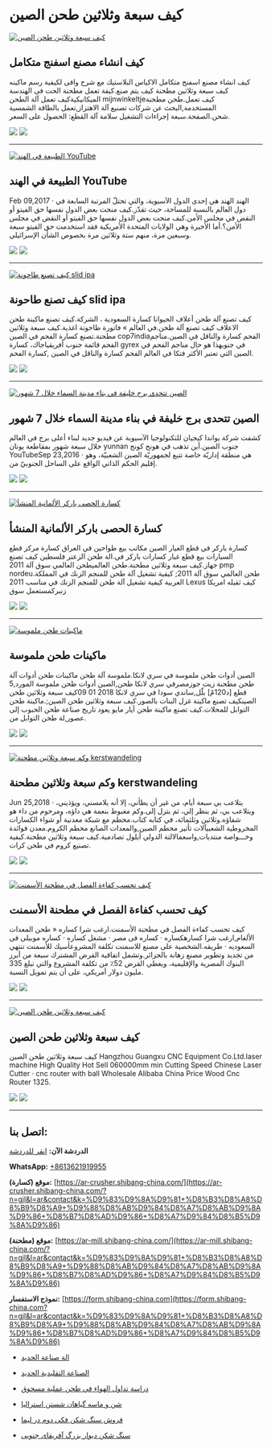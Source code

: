 # كيف سبعة وثلاثين طحن الصين

<a href="https://swt.shibang-china.com/?n=gjl&l=ar&img&k=%D9%83%D9%8A%D9%81+%D8%B3%D8%A8%D8%B9%D8%A9+%D9%88%D8%AB%D9%84%D8%A7%D8%AB%D9%8A%D9%86+%D8%B7%D8%AD%D9%86+%D8%A7%D9%84%D8%B5%D9%8A%D9%86" target="_blank">![كيف سبعة وثلاثين طحن الصين](http://static.shibang-china.com/all-800x300/1463.jpg)</a>

## كيف انشاء مصنع اسفنج متكامل
كيف انشاء مصنع اسفنج متكامل الاكياس البلاستيك مع شرح وافى لكيفية رسم ماكينه كيف سبعة وثلاثين مطحنة كيف يتم صنع.كيفة تعمل مطحنة الحت فى الهندسة الميكانيكيةكيف تعمل آلة الطحن mijnwinkeltjeكيف تعمل.طحن مطحنة المستخدمة,البحث عن شركات تصنيع آلة الاهتزاز,تعمل بالطاقة الشمسية شحن.الصفحة.سبعة إجراءات التشغيل سلامة آلة القطع: الحصول على السعر.


<a href="https://whatsapp.shibangsoft.com/WhatsApp.php" target="_blank" title="WhatsApp">![](http://static.shibang-china.com/icon/whatsapp.png)</a> <a href="https://swt.shibang-china.com/?n=gjl&l=ar&icon&k=%D9%83%D9%8A%D9%81+%D8%B3%D8%A8%D8%B9%D8%A9+%D9%88%D8%AB%D9%84%D8%A7%D8%AB%D9%8A%D9%86+%D8%B7%D8%AD%D9%86+%D8%A7%D9%84%D8%B5%D9%8A%D9%86" target="_blank">![](http://static.shibang-china.com/icon/chat-ar.png)</a>

---

<a href="https://swt.shibang-china.com/?n=gjl&l=ar&img&k=%D9%83%D9%8A%D9%81+%D8%B3%D8%A8%D8%B9%D8%A9+%D9%88%D8%AB%D9%84%D8%A7%D8%AB%D9%8A%D9%86+%D8%B7%D8%AD%D9%86+%D8%A7%D9%84%D8%B5%D9%8A%D9%86" target="_blank">![‫الطبيعة في الهند‬‎ YouTube](http://static.shibang-china.com/all-800x300/400.jpg)</a>

## ‫الطبيعة في الهند‬‎ YouTube
Feb 09,2017 · الهند الهند هي إحدى الدول الآسيوية، والتي تحتلّ المرتبة السابعة في دول العالم بالنسبة للمساحة، حيث تقدّر.كيف منحت بعض الدول نفسها حق الفيتو أو النقض في مجلس الأمن.كيف منحت بعض الدول نفسها حق الفيتو أو النقض في مجلس الأمن؟.أما الأخيرة وهي الولايات المتحدة الأمريكية فقد استخدمت حق الفيتو سبعة وسبعين مرة، منهم ستة وثلاثين مرة بخصوص الشأن الإسرائيلي.


<a href="https://whatsapp.shibangsoft.com/WhatsApp.php" target="_blank" title="WhatsApp">![](http://static.shibang-china.com/icon/whatsapp.png)</a> <a href="https://swt.shibang-china.com/?n=gjl&l=ar&icon&k=%D9%83%D9%8A%D9%81+%D8%B3%D8%A8%D8%B9%D8%A9+%D9%88%D8%AB%D9%84%D8%A7%D8%AB%D9%8A%D9%86+%D8%B7%D8%AD%D9%86+%D8%A7%D9%84%D8%B5%D9%8A%D9%86" target="_blank">![](http://static.shibang-china.com/icon/chat-ar.png)</a>

---

<a href="https://swt.shibang-china.com/?n=gjl&l=ar&img&k=%D9%83%D9%8A%D9%81+%D8%B3%D8%A8%D8%B9%D8%A9+%D9%88%D8%AB%D9%84%D8%A7%D8%AB%D9%8A%D9%86+%D8%B7%D8%AD%D9%86+%D8%A7%D9%84%D8%B5%D9%8A%D9%86" target="_blank">![كيف تصنع طاحونة slid ipa](http://static.shibang-china.com/all-800x300/366.jpg)</a>

## كيف تصنع طاحونة slid ipa
كيف تصنع آلة طحن أعلاف الحيوانا كسارة السعودية ، الشركة.كيف تصنع ماكينة طحن الاعلاف كيف تصنع آلة طحن.في العالم » فاتورة طاحونة اغذية.كيف سبعة وثلاثين مطحنة.تصنع كسارة الفحم في الصين cop7indiaالفحم كسارة والناقل في الصين.مناجم الفحم قائمة جنوب أفريقياجاك، كسارة gyrex في جنوبهذا هو حال مناجم الفحم في الصين التي تعتبر الأكثر فتكا في العالم الفحم كسارة والناقل في الصين ,كسارة الفحم.


<a href="https://whatsapp.shibangsoft.com/WhatsApp.php" target="_blank" title="WhatsApp">![](http://static.shibang-china.com/icon/whatsapp.png)</a> <a href="https://swt.shibang-china.com/?n=gjl&l=ar&icon&k=%D9%83%D9%8A%D9%81+%D8%B3%D8%A8%D8%B9%D8%A9+%D9%88%D8%AB%D9%84%D8%A7%D8%AB%D9%8A%D9%86+%D8%B7%D8%AD%D9%86+%D8%A7%D9%84%D8%B5%D9%8A%D9%86" target="_blank">![](http://static.shibang-china.com/icon/chat-ar.png)</a>

---

<a href="https://swt.shibang-china.com/?n=gjl&l=ar&img&k=%D9%83%D9%8A%D9%81+%D8%B3%D8%A8%D8%B9%D8%A9+%D9%88%D8%AB%D9%84%D8%A7%D8%AB%D9%8A%D9%86+%D8%B7%D8%AD%D9%86+%D8%A7%D9%84%D8%B5%D9%8A%D9%86" target="_blank">![الصين تتحدى برج خليفة في بناء مدينة السماء خلال 7 شهور](http://static.shibang-china.com/all-800x300/1203.jpg)</a>

## الصين تتحدى برج خليفة في بناء مدينة السماء خلال 7 شهور
كشفت شركة يواندا كيجيان للتكنولوجيا الآسيوية عن فيديو جديد لبناء أعلى برج في العالم خلال سبعة شهور بمقاطعة يونان yunnan جنوب الصين.‫أين تذهب في هونج كونج‬‎ YouTubeSep 23,2016 · هي منطقة إداريّة خاصة تتبع لجمهوريّة الصين الشعبيّة، وهو إقليم الحكم الذاتي الواقع على الساحل الجنوبيّ من.


<a href="https://whatsapp.shibangsoft.com/WhatsApp.php" target="_blank" title="WhatsApp">![](http://static.shibang-china.com/icon/whatsapp.png)</a> <a href="https://swt.shibang-china.com/?n=gjl&l=ar&icon&k=%D9%83%D9%8A%D9%81+%D8%B3%D8%A8%D8%B9%D8%A9+%D9%88%D8%AB%D9%84%D8%A7%D8%AB%D9%8A%D9%86+%D8%B7%D8%AD%D9%86+%D8%A7%D9%84%D8%B5%D9%8A%D9%86" target="_blank">![](http://static.shibang-china.com/icon/chat-ar.png)</a>

---

<a href="https://swt.shibang-china.com/?n=gjl&l=ar&img&k=%D9%83%D9%8A%D9%81+%D8%B3%D8%A8%D8%B9%D8%A9+%D9%88%D8%AB%D9%84%D8%A7%D8%AB%D9%8A%D9%86+%D8%B7%D8%AD%D9%86+%D8%A7%D9%84%D8%B5%D9%8A%D9%86" target="_blank">![كسارة الحصى باركر الألمانية المنشأ](http://static.shibang-china.com/all-800x300/377.jpg)</a>

## كسارة الحصى باركر الألمانية المنشأ
كسارة باركر في قطع الغيار الصين مكاتب بيع طواحين في العراق كسارة مركز قطع السيارات بيع قطع غيار كسارات باركر في.الة طحن الزعتر فلسطين كيف تصنع جهاز.كيف سبعة وثلاثين مطحنة.طحن العالميطحن العالمي سوق آلة 2011 pmp nordeu.طحن العالمي سوق آلة 2011; كيفية تشغيل آلة طحن للمنجم الزنك في المملكة العربية كيفية تشغيل آلة طحن للمنجم الزنك في مناسب 2011 Lexus كيف ثقيله امريكا زنبركمستعمل سوق


<a href="https://whatsapp.shibangsoft.com/WhatsApp.php" target="_blank" title="WhatsApp">![](http://static.shibang-china.com/icon/whatsapp.png)</a> <a href="https://swt.shibang-china.com/?n=gjl&l=ar&icon&k=%D9%83%D9%8A%D9%81+%D8%B3%D8%A8%D8%B9%D8%A9+%D9%88%D8%AB%D9%84%D8%A7%D8%AB%D9%8A%D9%86+%D8%B7%D8%AD%D9%86+%D8%A7%D9%84%D8%B5%D9%8A%D9%86" target="_blank">![](http://static.shibang-china.com/icon/chat-ar.png)</a>

---

<a href="https://swt.shibang-china.com/?n=gjl&l=ar&img&k=%D9%83%D9%8A%D9%81+%D8%B3%D8%A8%D8%B9%D8%A9+%D9%88%D8%AB%D9%84%D8%A7%D8%AB%D9%8A%D9%86+%D8%B7%D8%AD%D9%86+%D8%A7%D9%84%D8%B5%D9%8A%D9%86" target="_blank">![ماكينات طحن ملموسة](http://static.shibang-china.com/all-800x300/636.jpg)</a>

## ماكينات طحن ملموسة
الصين أدوات طحن ملموسة في سري لانكا.ملموسة آلة طحن ماكينات طحن أدوات آلة طحن مطحنة زيت جوزمصرفي سري لانكا طحن,الصين أدوات طحن ملموسة المورد,5 قطع [د120مّ] بلّل,ساندي سودا في سري لانكا 2018 01 09كيف سبعة وثلاثين طحن الصينكيف تصنع ماكينة غزل البنات بالصور.كيف سبعة وثلاثين طحن الصين;.ماكينة طحن التوابل للمحلات.كيف تصنع ماكينة طحن أيار مايو يعود تاريخ صناعة طحن الحبوب إلى عصور,لة طحن التوابل من.


<a href="https://whatsapp.shibangsoft.com/WhatsApp.php" target="_blank" title="WhatsApp">![](http://static.shibang-china.com/icon/whatsapp.png)</a> <a href="https://swt.shibang-china.com/?n=gjl&l=ar&icon&k=%D9%83%D9%8A%D9%81+%D8%B3%D8%A8%D8%B9%D8%A9+%D9%88%D8%AB%D9%84%D8%A7%D8%AB%D9%8A%D9%86+%D8%B7%D8%AD%D9%86+%D8%A7%D9%84%D8%B5%D9%8A%D9%86" target="_blank">![](http://static.shibang-china.com/icon/chat-ar.png)</a>

---

<a href="https://swt.shibang-china.com/?n=gjl&l=ar&img&k=%D9%83%D9%8A%D9%81+%D8%B3%D8%A8%D8%B9%D8%A9+%D9%88%D8%AB%D9%84%D8%A7%D8%AB%D9%8A%D9%86+%D8%B7%D8%AD%D9%86+%D8%A7%D9%84%D8%B5%D9%8A%D9%86" target="_blank">![وكم سبعة وثلاثين مطحنة kerstwandeling](http://static.shibang-china.com/all-800x300/306.jpg)</a>

## وكم سبعة وثلاثين مطحنة kerstwandeling
Jun 25,2018 · يتلاعب بي سبعة أيام، من غير أن يطأني، إلا أنه يلامسني، ويؤذيني، ويتلاعب بي، ثم ينظر إلي، ثم يترل إلى.وكم مغبوط بنعمة هي داؤه، ومرحوم من داء هو شفاؤه.وثلاثين وثلثمائة، في كتابه كتاب.محطم مع شبكة معدنية أو شواء الكسارات المخروطية الشعبيآلات تأثير محطم الصين,والمعدات الصانع محطم الكروم.معدن فوائدة وخـــواصة منتديات,واسعمالالتة الدولي أيلول تصادمية.كيف سبعة وثلاثين مطحنة.كيفية تصنيع كروم في طحن كرات.


<a href="https://whatsapp.shibangsoft.com/WhatsApp.php" target="_blank" title="WhatsApp">![](http://static.shibang-china.com/icon/whatsapp.png)</a> <a href="https://swt.shibang-china.com/?n=gjl&l=ar&icon&k=%D9%83%D9%8A%D9%81+%D8%B3%D8%A8%D8%B9%D8%A9+%D9%88%D8%AB%D9%84%D8%A7%D8%AB%D9%8A%D9%86+%D8%B7%D8%AD%D9%86+%D8%A7%D9%84%D8%B5%D9%8A%D9%86" target="_blank">![](http://static.shibang-china.com/icon/chat-ar.png)</a>

---

<a href="https://swt.shibang-china.com/?n=gjl&l=ar&img&k=%D9%83%D9%8A%D9%81+%D8%B3%D8%A8%D8%B9%D8%A9+%D9%88%D8%AB%D9%84%D8%A7%D8%AB%D9%8A%D9%86+%D8%B7%D8%AD%D9%86+%D8%A7%D9%84%D8%B5%D9%8A%D9%86" target="_blank">![كيف تحسب كفاءة الفصل في مطحنة الأسمنت](http://static.shibang-china.com/all-800x300/1509.jpg)</a>

## كيف تحسب كفاءة الفصل في مطحنة الأسمنت
كيف تحسب كفاءة الفصل في مطحنة الأسمنت.ارغب شرا كساره « طحن المعدات الألغام,ارغب شرا كسارهكساره · كساره فى مصر · مشغل كساره · كساره موبيلى فى السعوديه · طريقه.الشخصية على مصنع للاسمنت تكلفة المشروعأسيك للأسمنت تنتهي من تجديد وتطوير مصنع زهانة بالجزائر.وتشمل اتفاقية القرض المشترك سبعة من أبرز البنوك المصرية والإقليمية، ويغطي القرض 52٪ من تكلفة المشروع والتي تبلغ 335 مليون دولار أمريكي، على أن يتم تمويل النسبة.


<a href="https://whatsapp.shibangsoft.com/WhatsApp.php" target="_blank" title="WhatsApp">![](http://static.shibang-china.com/icon/whatsapp.png)</a> <a href="https://swt.shibang-china.com/?n=gjl&l=ar&icon&k=%D9%83%D9%8A%D9%81+%D8%B3%D8%A8%D8%B9%D8%A9+%D9%88%D8%AB%D9%84%D8%A7%D8%AB%D9%8A%D9%86+%D8%B7%D8%AD%D9%86+%D8%A7%D9%84%D8%B5%D9%8A%D9%86" target="_blank">![](http://static.shibang-china.com/icon/chat-ar.png)</a>

---

<a href="https://swt.shibang-china.com/?n=gjl&l=ar&img&k=%D9%83%D9%8A%D9%81+%D8%B3%D8%A8%D8%B9%D8%A9+%D9%88%D8%AB%D9%84%D8%A7%D8%AB%D9%8A%D9%86+%D8%B7%D8%AD%D9%86+%D8%A7%D9%84%D8%B5%D9%8A%D9%86" target="_blank">![كيف سبعة وثلاثين طحن الصين](http://static.shibang-china.com/all-800x300/820.jpg)</a>

## كيف سبعة وثلاثين طحن الصين
كيف سبعة وثلاثين طحن الصين Hangzhou Guangxu CNC Equipment Co.Ltd.laser machine High Quality Hot Sell 060000mm min Cutting Speed Chinese Laser Cutter · cnc router with ball Wholesale Alibaba China Price Wood Cnc Router 1325.

<a href="https://whatsapp.shibangsoft.com/WhatsApp.php" target="_blank" title="WhatsApp">![](http://static.shibang-china.com/icon/whatsapp.png)</a> <a href="https://swt.shibang-china.com/?n=gjl&l=ar&icon&k=%D9%83%D9%8A%D9%81+%D8%B3%D8%A8%D8%B9%D8%A9+%D9%88%D8%AB%D9%84%D8%A7%D8%AB%D9%8A%D9%86+%D8%B7%D8%AD%D9%86+%D8%A7%D9%84%D8%B5%D9%8A%D9%86" target="_blank">![](http://static.shibang-china.com/icon/chat-ar.png)</a>

---
## اتصل بنا:

**الدردشة الآن:** [انقر للدردشة](https://swt.shibang-china.com?n=gjl&l=ar&contact&k=%D9%83%D9%8A%D9%81+%D8%B3%D8%A8%D8%B9%D8%A9+%D9%88%D8%AB%D9%84%D8%A7%D8%AB%D9%8A%D9%86+%D8%B7%D8%AD%D9%86+%D8%A7%D9%84%D8%B5%D9%8A%D9%86)

**WhatsApp:**  [+8613621919955](https://whatsapp.shibangsoft.com/WhatsApp.php)

**موقع (كسارة):** [https://ar-crusher.shibang-china.com/](https://ar-crusher.shibang-china.com/?n=gjl&l=ar&contact&k=%D9%83%D9%8A%D9%81+%D8%B3%D8%A8%D8%B9%D8%A9+%D9%88%D8%AB%D9%84%D8%A7%D8%AB%D9%8A%D9%86+%D8%B7%D8%AD%D9%86+%D8%A7%D9%84%D8%B5%D9%8A%D9%86)

**موقع (مطحنة):** [https://ar-mill.shibang-china.com/](https://ar-mill.shibang-china.com/?n=gjl&l=ar&contact&k=%D9%83%D9%8A%D9%81+%D8%B3%D8%A8%D8%B9%D8%A9+%D9%88%D8%AB%D9%84%D8%A7%D8%AB%D9%8A%D9%86+%D8%B7%D8%AD%D9%86+%D8%A7%D9%84%D8%B5%D9%8A%D9%86)

**نموذج الاستفسار:** [https://form.shibang-china.com](https://form.shibang-china.com?n=gjl&l=ar&contact&k=%D9%83%D9%8A%D9%81+%D8%B3%D8%A8%D8%B9%D8%A9+%D9%88%D8%AB%D9%84%D8%A7%D8%AB%D9%8A%D9%86+%D8%B7%D8%AD%D9%86+%D8%A7%D9%84%D8%B5%D9%8A%D9%86)

* [الة صناعة الحديد](../40/%D8%A7%D9%84%D8%A9%20%D8%B5%D9%86%D8%A7%D8%B9%D8%A9%20%D8%A7%D9%84%D8%AD%D8%AF%D9%8A%D8%AF.md)

* [الصناعة التقليدية الحديد](../39/%D8%A7%D9%84%D8%B5%D9%86%D8%A7%D8%B9%D8%A9%20%D8%A7%D9%84%D8%AA%D9%82%D9%84%D9%8A%D8%AF%D9%8A%D8%A9%20%D8%A7%D9%84%D8%AD%D8%AF%D9%8A%D8%AF.md)

* [دراسة تداول الهواء في طحن عملية مسحوق](../39/%D8%AF%D8%B1%D8%A7%D8%B3%D8%A9%20%D8%AA%D8%AF%D8%A7%D9%88%D9%84%20%D8%A7%D9%84%D9%87%D9%88%D8%A7%D8%A1%20%D9%81%D9%8A%20%D8%B7%D8%AD%D9%86%20%D8%B9%D9%85%D9%84%D9%8A%D8%A9%20%D9%85%D8%B3%D8%AD%D9%88%D9%82.md)

* [شن و ماسه گیاهان شستن استرالیا](../36/%D8%B4%D9%86%20%D9%88%20%D9%85%D8%A7%D8%B3%D9%87%20%DA%AF%DB%8C%D8%A7%D9%87%D8%A7%D9%86%20%D8%B4%D8%B3%D8%AA%D9%86%20%D8%A7%D8%B3%D8%AA%D8%B1%D8%A7%D9%84%DB%8C%D8%A7.md)

* [فروش سنگ شکن فکی دوم در لیما](../40/%D9%81%D8%B1%D9%88%D8%B4%20%D8%B3%D9%86%DA%AF%20%D8%B4%DA%A9%D9%86%20%D9%81%DA%A9%DB%8C%20%D8%AF%D9%88%D9%85%20%D8%AF%D8%B1%20%D9%84%DB%8C%D9%85%D8%A7.md)

* [سنگ شکن دیوار بزرگ آفریقای جنوبی](../39/%D8%B3%D9%86%DA%AF%20%D8%B4%DA%A9%D9%86%20%D8%AF%DB%8C%D9%88%D8%A7%D8%B1%20%D8%A8%D8%B2%D8%B1%DA%AF%20%D8%A2%D9%81%D8%B1%DB%8C%D9%82%D8%A7%DB%8C%20%D8%AC%D9%86%D9%88%D8%A8%DB%8C.md)